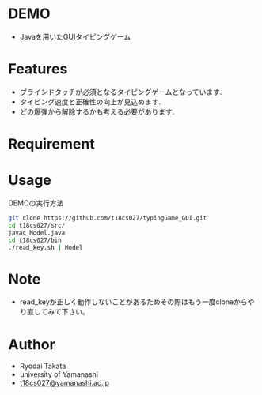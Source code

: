 # DEMO
* Javaを用いたGUIタイピングゲーム

# Features
* ブラインドタッチが必須となるタイピングゲームとなっています.
* タイピング速度と正確性の向上が見込めます.
* どの爆弾から解除するかも考える必要があります.

# Requirement


# Usage

DEMOの実行方法
```bash
git clone https://github.com/t18cs027/typingGame_GUI.git
cd t18cs027/src/
javac Model.java
cd t18cs027/bin
./read_key.sh | Model
```

# Note
* read_keyが正しく動作しないことがあるためその際はもう一度cloneからやり直してみて下さい。

# Author
* Ryodai Takata
* university of Yamanashi
* t18cs027@yamanashi.ac.jp
